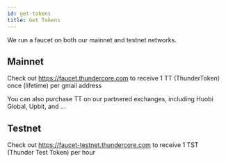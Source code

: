 ```yaml
---
id: get-tokens
title: Get Tokens
---
```

We run a faucet on both our mainnet and testnet networks.

## Mainnet

Check out https://faucet.thundercore.com to receive 1 TT (ThunderToken) once (lifetime) per gmail address

You can also purchase TT on our partnered exchanges, including Huobi Global, Upbit, and ...
 
## Testnet 

Check out https://faucet-testnet.thundercore.com to receive 1 TST (Thunder Test Token) per hour

